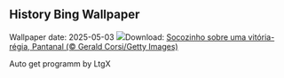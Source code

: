 ## History Bing Wallpaper
Wallpaper date: 2025-05-03
![](https://www.bing.com/th?id=OHR.BrazilHeron_PT-BR4897621554_UHD.jpg&w=1000)Download: [Socozinho sobre uma vitória-régia, Pantanal (© Gerald Corsi/Getty Images)](https://www.bing.com/th?id=OHR.BrazilHeron_PT-BR4897621554_UHD.jpg)

Auto get programm by LtgX
